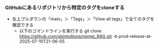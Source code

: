 ### GitHubにあるリポジトリから特定のタグをcloneする
- 左上プルダウンの「main」＞「Tags」＞「View all tags」で全てのタグを確認できる
  - 以下のコマンドラインを実行する
  git clone https://github.com/sbintuitions/reimei_RAG.git -b prod-release-at-2025-07-10T21-06-05
